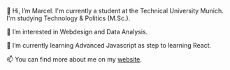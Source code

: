 👋 Hi, I’m Marcel. I'm currently a student at the Technical University Munich. I'm studying Technology & Politics (M.Sc.). 

👀 I’m interested in Webdesign and Data Analysis. 

🌱 I’m currently learning Advanced Javascript as step to learning React. 

📫 You can find more about me on my [website](https://schneuer.online).

